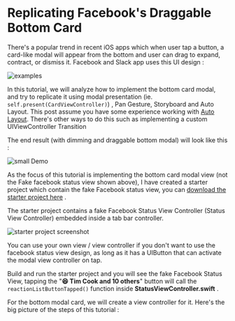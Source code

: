 # Replicating Facebook's Draggable Bottom Card

There's a popular trend in recent iOS apps which when user tap a button, a card-like modal will appear from the bottom and user can drag to expand, contract, or dismiss it. Facebook and Slack app uses this UI design :

![examples](https://iosimage.s3.amazonaws.com/2019/62-bottom-card/examples.png)



In this tutorial, we will analyze how to implement the bottom card modal, and try to replicate it using modal presentation (ie. `self.present(CardViewController)`) , Pan Gesture, Storyboard and Auto Layout. This post assume you have some experience working with [Auto Layout](https://fluffy.es/making-sense-of-auto-layout/). There's other ways to do this such as implementing a custom UIViewController Transition



The end result (with dimming and draggable bottom modal) will look like this : 

![small Demo](https://iosimage.s3.amazonaws.com/2019/62-bottom-card/smallDemo.gif)





As the focus of this tutorial is implementing the bottom card modal view (not the Fake facebook status view shown above), I have created a starter project which contain the fake Facebook status view, you can [download the starter project here](https://fluffypublic.s3.amazonaws.com/starter_pack/bottomCard-starter.zip) .



The starter project contains a fake Facebook Status View Controller (Status View Controller) embedded inside a tab bar controller.

![starter project screenshot](https://iosimage.s3.amazonaws.com/2019/62-bottom-card/starterScreenshot.png)



You can use your own view / view controller if you don't want to use the facebook status view design, as long as it has a UIButton that can activate the modal view controller on tap.



Build and run the starter project and you will see the fake Facebook Status View, tapping the "**😆 Tim Cook and 10 others**" button will call the `reactionListButtonTapped()` function inside **StatusViewController.swift** .



For the bottom modal card, we will create a view controller for it. Here's the big picture of the steps of this tutorial :







